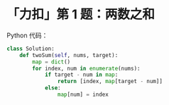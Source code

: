 # 「力扣」第 1 题：两数之和

Python 代码：

```python
class Solution:
    def twoSum(self, nums, target):
        map = dict()
        for index, num in enumerate(nums):
            if target - num in map:
                return [index, map[target - num]]
            else:
                map[num] = index
```




